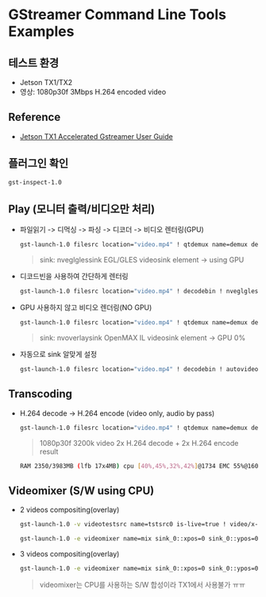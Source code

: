 # GStreamer Command Line Tools Examples
## 테스트 환경
- Jetson TX1/TX2
- 영상: 1080p30f 3Mbps H.264 encoded video
## Reference
- [Jetson TX1 Accelerated Gstreamer User Guide](http://developer2.download.nvidia.com/embedded/L4T/r28_Release_v1.0/Docs/Jetson_TX1_Accelerated_GStreamer_User_Guide.pdf)

## 플러그인 확인
```sh
gst-inspect-1.0
```
## Play (모니터 출력/비디오만 처리)
- 파일읽기 -> 디먹싱 -> 파싱 -> 디코더 -> 비디오 렌터링(GPU)
    ```sh
    gst-launch-1.0 filesrc location="video.mp4" ! qtdemux name=demux demux.video_0 ! queue ! h264parse ! omxh264dec ! nveglglessink -e
    ```
    > sink: nveglglessink EGL/GLES videosink element -> using GPU

- 디코드빈을 사용하여 간단하게 렌터링
    ```sh
    gst-launch-1.0 filesrc location="video.mp4" ! decodebin ! nveglglessink -e
    ```
- GPU 사용하지 않고 비디오 렌더링(NO GPU)
    ```sh
    gst-launch-1.0 filesrc location="video.mp4" ! qtdemux name=demux demux.video_0 ! queue ! h264parse ! omxh264dec ! nvoverlaysink -e
    ```
    > sink: nvoverlaysink OpenMAX IL videosink element -> GPU 0%
- 자동으로 sink 알맞게 설정
    ```sh
    gst-launch-1.0 filesrc location="video.mp4" ! decodebin ! autovideosink -e
    ```
## Transcoding
- H.264 decode -> H.264 encode (video only, audio by pass)
    ```sh
    gst-launch-1.0 filesrc location="video.mp4" ! qtdemux name=demux demux.video_0 ! queue ! h264parse ! omxh264dec ! nvvidconv ! 'video/x-raw(memory:NVMM), format=(string)I420' ! omxh264enc ! qtmux name=mux ! filesink location="video_out.mp4" demux.audio_0 ! queue ! aacparse ! mux.audio_0 -e
    ```
    > 1080p30f 3200k video 2x H.264 decode + 2x H.264 encode result
    ```sh
    RAM 2350/3983MB (lfb 17x4MB) cpu [40%,45%,32%,42%]@1734 EMC 55%@1600 APE 25 NVDEC 716 MSENC 716 GR3D 0%@76
    ```
## Videomixer (S/W using CPU)
- 2 videos compositing(overlay)
    ```sh
    gst-launch-1.0 -v videotestsrc name=tstsrc0 is-live=true ! video/x-raw,width=1280,height=720,framerate=30/1 ! videomixer name=mix ! videoconvert ! nveglglessink sync=false videotestsrc name=tstsrc1 pattern=ball background-color=0 ! mix.
    ```
    ```sh
    gst-launch-1.0 -e videomixer name=mix sink_0::xpos=0 sink_0::ypos=0 sink_0::alpha=0 sink_1::xpos=100 sink_1::ypos=50 ! nveglglessink videotestsrc ! video/x-raw,width=600,height=200 ! mix.sink_0 videotestsrc pattern=0 ! video/x-raw,width=100,height=100 ! mix.sink_1
    ```
- 3 videos compositing(overlay)
    ```sh
    gst-launch-1.0 -e videomixer name=mix sink_0::xpos=0 sink_0::ypos=0 sink_1::xpos=50 sink_1::ypos=50 sink_2::xpos=200 sink_2::ypos=50 ! nveglglessink videotestsrc ! video/x-raw,width=1280,height=720 ! mix.sink_0 videotestsrc ! video/x-raw,width=100,height=100 ! mix.sink_1 videotestsrc ! video/x-raw,width=100,height=100 ! mix.sink_2
    ```
    > videomixer는 CPU를 사용하는 S/W 합성이라 TX1에서 사용불가 ㅠㅠ
